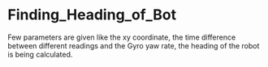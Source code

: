 # Finding_Heading_of_Bot
Few parameters are given like the xy coordinate, the time difference between different readings and the Gyro yaw rate, the heading of the robot is being calculated.



